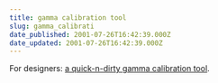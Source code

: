 ```yaml
---
title: gamma calibration tool
slug: gamma_calibrati
date_published: 2001-07-26T16:42:39.000Z
date_updated: 2001-07-26T16:42:39.000Z
---
```


For designers: [a quick-n-dirty gamma calibration tool](http://www.wpdfd.com/wpdgamma.htm).
